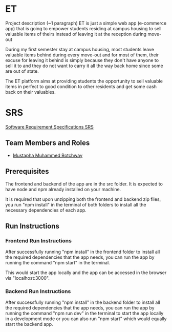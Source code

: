 # ET

Project description (~1 paragraph)
ET is just a simple web app (e-commerce app) that is going to empower students residing at campus housing to sell valuable items of theirs instead of leaving it at the reception during move-out

During my first semester stay at campus housing, most students leave valuable items behind during every move-out and for most of them, their excuse for leaving it behind is simply because they don't have anyone to sell it to and they do not want to carry it all the way back home since some are out of state.

The ET platform aims at providing students the opportunity to sell valuable items in perfect to good condition to other residents and get some cash back on their valuables.

# SRS
[Software Requirement Specifications SRS](https://github.com/muscoff/GVSU-CIS641-ET/blob/main/docs/software_requirements_specification.md)

## Team Members and Roles

* [Mustapha Muhammed Botchway](https://github.com/muscoff/CIS641-HW2-Botchway)

## Prerequisites
The frontend and backend of the app are in the src folder.
It is expected to have node and npm already installed on your machine.

It is required that upon unzipping both the frontend and backend zip files,
you run "npm install" in the terminal of both folders to install all the necessary dependencies of each app.

## Run Instructions

### Frontend Run Instructions
After successfully running "npm install" in the frontend folder to install all the required dependencies that the app needs, you can run the app by
running the command "npm start" in the terminal.

This would start the app locally and the app can be accessed in the browser via "localhost:3000".


### Backend Run Instructions
After successfully running "npm install" in the backend folder to install all the required dependencies that the app needs, you can run the app by
running the command "npm run dev" in the terminal to start the app locally in a development mode or you can also run "npm start" which would equally start the backend app.